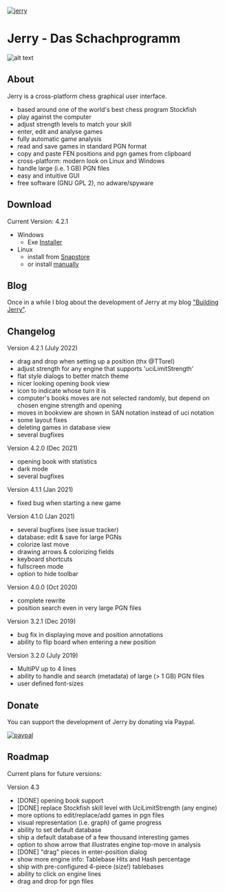 [![jerry](https://snapcraft.io/jerry/badge.svg)](https://snapcraft.io/jerry)

# Jerry - Das Schachprogramm

![alt text](https://raw.githubusercontent.com/asdfjkl/jerry/master/jerryfx.png)

## About
Jerry is a cross-platform chess graphical user interface.

* based around one of the world's best chess program Stockfish
* play against the computer
* adjust strength levels to match your skill
* enter, edit and analyse games
* fully automatic game analysis
* read and save games in standard PGN format
* copy and paste FEN positions and pgn games from clipboard
* cross-platform: modern look on Linux and Windows
* handle large (i.e. 1 GB) PGN files
* easy and intuitive GUI
* free software (GNU GPL 2), no adware/spyware

## Download

Current Version: 4.2.1

* Windows
  - Exe [Installer](https://github.com/asdfjkl/jerry/releases/tag/v4.2.1)
* Linux
  - install from [Snapstore](https://snapcraft.io/jerry) 
  - or install [manually](https://github.com/asdfjkl/jerry/releases/tag/v4.2.1)

## Blog

Once in a while I blog about the development of Jerry at my blog ["Building Jerry"](https://buildingjerry.wordpress.com).

## Changelog

Version 4.2.1 (July 2022)
 * drag and drop when setting up a position (thx @TTorel)
 * adjust strength for any engine that supports 'uciLimitStrength'
 * flat style dialogs to better match theme
 * nicer looking opening book view
 * icon to indicate whose turn it is
 * computer's books moves are not selected randomly, but depend on chosen engine strength and opening
 * moves in bookview are shown in SAN notation instead of uci notation
 * some layout fixes
 * deleting games in database view
 * several bugfixes

Version 4.2.0 (Dec 2021)
 * opening book with statistics
 * dark mode
 * several bugfixes

Version 4.1.1 (Jan 2021)
 * fixed bug when starting a new game

Version 4.1.0 (Jan 2021)
 * several bugfixes (see issue tracker)
 * database: edit & save for large PGNs
 * colorize last move
 * drawing arrows & colorizing fields
 * keyboard shortcuts
 * fullscreen mode
 * option to hide toolbar

Version 4.0.0 (Oct 2020)
 * complete rewrite
 * position search even in very large PGN files

Version 3.2.1 (Dec 2019)
 * bug fix in displaying move and position annotations
 * ability to flip board when entering a new position

Version 3.2.0 (July 2019)
 * MultiPV up to 4 lines
 * ability to handle and search (metadata) of large (> 1 GB) PGN files
 * user defined font-sizes

## Donate

You can support the development of Jerry by donating via Paypal.

[![paypal](https://www.paypalobjects.com/en_US/DK/i/btn/btn_donateCC_LG.gif)](https://www.paypal.com/donate?hosted_button_id=9K2JDF5YBDZT6)
 
 ## Roadmap
 
Current plans for future versions:
 
Version 4.3
- [DONE] opening book support
- [DONE] replace Stockfish skill level with UciLimitStrength (any engine)
- more options to edit/replace/add games in pgn files
- visual representation (i.e. graph) of game progress
- ability to set default database
- ship a default database of a few thousand interesting games 
- option to show arrow that illustrates engine top-move in analysis
- [DONE] "drag" pieces in enter-position dialog
- show more engine info: Tablebase Hits and Hash percentage
- ship with pre-configured 4-piece (size!) tablebases
- ability to click on engine lines 
- drag and drop for pgn files
